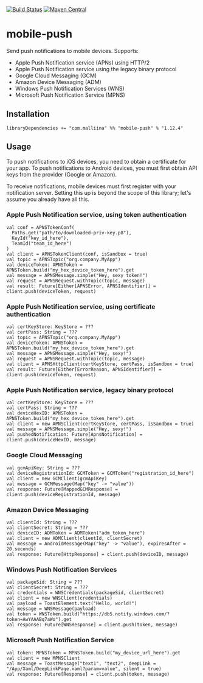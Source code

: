 [![Build Status](https://travis-ci.org/malliina/mobile-push.svg?branch=master)](https://travis-ci.org/malliina/mobile-push)
[![Maven Central](https://img.shields.io/maven-central/v/com.malliina/mobile-push_2.12.svg)](https://search.maven.org/#search%7Cga%7C1%7Cg%3A%22com.malliina%22%20AND%20a%3A%22mobile-push_2.12%22)

# mobile-push

Send push notifications to mobile devices. Supports:

- Apple Push Notification service (APNs) using HTTP/2
- Apple Push Notification service using the legacy binary protocol
- Google Cloud Messaging (GCM)
- Amazon Device Messaging (ADM)
- Windows Push Notification Services (WNS)
- Microsoft Push Notification Service (MPNS)

## Installation

    libraryDependencies += "com.malliina" %% "mobile-push" % "1.12.4"

## Usage

To push notifications to iOS devices, you need to obtain a certificate for your app. To push notifications to Android
devices, you must first obtain API keys from the provider (Google or Amazon).

To receive notifications, mobile devices must first register with your notification server. Setting this up is beyond
the scope of this library; let's assume you already have all this.

### Apple Push Notification service, using token authentication

    val conf = APNSTokenConf(
      Paths.get("path/to/downloaded-priv-key.p8"),
      KeyId("key_id_here"),
      TeamId("team_id_here")
    )
    val client = APNSTokenClient(conf, isSandbox = true)
    val topic = APNSTopic("org.company.MyApp")
    val deviceToken: APNSToken = APNSToken.build("my_hex_device_token_here").get
    val message = APNSMessage.simple("Hey, sexy token!")
    val request = APNSRequest.withTopic(topic, message)
    val result: Future[Either[APNSError, APNSIdentifier]] = client.push(deviceToken, request)

### Apple Push Notification service, using certificate authentication

    val certKeyStore: KeyStore = ???
    val certPass: String = ???
    val topic = APNSTopic("org.company.MyApp")
    val deviceToken: APNSToken = APNSToken.build("my_hex_device_token_here").get
    val message = APNSMessage.simple("Hey, sexy!")
    val request = APNSRequest.withTopic(topic, message)
    val client = APNSHttpClient(certKeyStore, certPass, isSandbox = true)
    val result: Future[Either[ErrorReason, APNSIdentifier]] = client.push(deviceToken, request)

### Apple Push Notification service, legacy binary protocol

    val certKeyStore: KeyStore = ???
    val certPass: String = ???
    val deviceHexID: APNSToken = APNSToken.build("my_hex_device_token_here").get
    val client = new APNSClient(certKeyStore, certPass, isSandbox = true)
    val message = APNSMessage.simple("Hey, sexy!")
    val pushedNotification: Future[ApnsNotification] = client.push(deviceHexID, message)

### Google Cloud Messaging

    val gcmApiKey: String = ???
    val deviceRegistrationId: GCMToken = GCMToken("registration_id_here")
    val client = new GCMClient(gcmApiKey)
    val message = GCMMessage(Map("key" -> "value"))
    val response: Future[MappedGCMResponse] = client.push(deviceRegistrationId, message)

### Amazon Device Messaging

    val clientId: String = ???
    val clientSecret: String = ???
    val deviceID: ADMToken = ADMToken("adm_token_here")
    val client = new ADMClient(clientId, clientSecret)
    val message = AndroidMessage(Map("key" -> "value"), expiresAfter = 20.seconds)
    val response: Future[HttpResponse] = client.push(deviceID, message)
    
### Windows Push Notification Services

    val packageSid: String = ???
    val clientSecret: String = ???
    val credentials = WNSCredentials(packageSid, clientSecret)
    val client = new WNSClient(credentials)
    val payload = ToastElement.text("Hello, world!")
    val message = WNSMessage(payload)
    val token = WNSToken.build("https://db5.notify.windows.com/?token=AwYAAABq7aWo").get
    val response: Future[WNSResponse] = client.push(token, message)

### Microsoft Push Notification Service

    val token: MPNSToken = MPNSToken.build("my_device_url_here").get
    val client = new MPNSClient
    val message = ToastMessage("text1", "text2", deepLink = "/App/Xaml/DeepLinkPage.xaml?param=value", silent = true)
    val response: Future[Response] = client.push(token, message)
